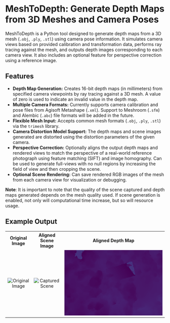 # MeshToDepth: Generate Depth Maps from 3D Meshes and Camera Poses

MeshToDepth is a Python tool designed to generate depth maps from a 3D mesh (`.obj`, `.ply`, `.stl`) using camera pose information. It simulates camera views based on provided calibration and transformation data, performs ray tracing against the mesh, and outputs depth images corresponding to each camera view. It also includes an optional feature for perspective correction using a reference image.

## Features

* **Depth Map Generation:** Creates 16-bit depth maps (in millimeters) from specified camera viewpoints by ray tracing against a 3D mesh. A value of zero is used to indicate an invalid value in the depth map.
* **Multiple Camera Formats:** Currently supports camera calibration and pose files from Agisoft Metashape (`.xml`). Support to Meshroom (`.sfm`) and Alembic (`.abc`) file formats will be added in the future.
* **Flexible Mesh Input:** Accepts common mesh formats (`.obj`, `.ply`, `.stl`) via the `trimesh` library.
* **Camera Distortion  Model Support:** The depth maps and scene images generated are distorted using the distortion parameters of the given camera.
* **Perspective Correction:** Optionally aligns the output depth maps and rendered views to match the perspective of a real-world reference photograph using feature matching (SIFT) and image homography. Can be used to generate full-views with no null regions by increasing the field of view and then cropping the scene.
* **Optional Scene Rendering:** Can save rendered RGB images of the mesh from each camera view for visualization or debugging.

**Note**: It is important to note that the quality of the scene captured and depth maps generated depends on the mesh quality used. If scene
generation is enabled, not only will computational time increase, but so will resource usage.

## Example Output

<table style="width:100%; text-align: center;">
  <tr>
    <th style="text-align: center;">Original Image</th>
    <th style="text-align: center;">Aligned Scene Image</th>
    <th style="text-align: center;">Aligned Depth Map</th>
  </tr>
  <tr>
    <td><img src="assets/original.jpg" alt="Original Image"></td>
    <td><img src="assets/scene.png" alt="Captured Scene"></td>
    <td><img src="assets/depth.png" alt="Depth Map"></td>
  </tr>
</table>